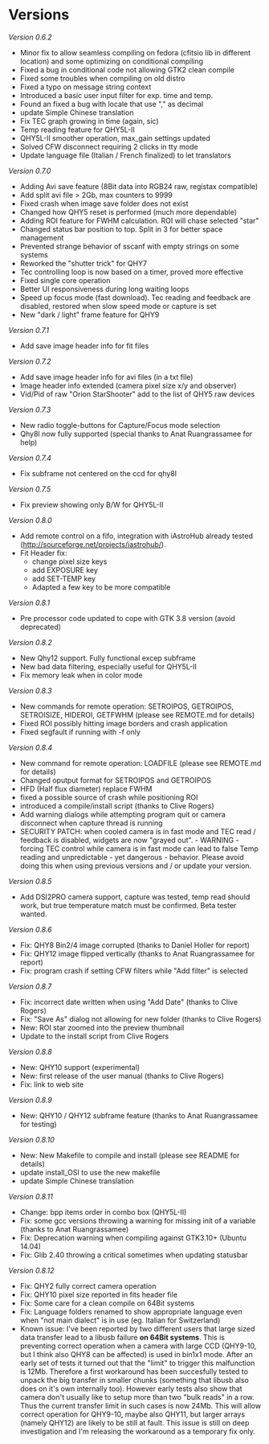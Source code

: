 Versions
========

*Version 0.6.2*
- Minor fix to allow seamless compiling on fedora (cfitsio lib in different 
  location) and some optimizing on conditional compiling
- Fixed a bug in conditional code not allowing GTK2 clean compile
- Fixed some troubles when compiling on old distro
- Fixed a typo on message string context
- Introduced a basic user input filter for exp. time and temp.
- Found an fixed a bug with locale that use "," as decimal
- update Simple Chinese translation
- Fix TEC graph growing in time (again, sic)
- Temp reading feature for QHY5L-II
- QHY5L-II smoother operation, max_gain settings updated
- Solved CFW disconnect requiring 2 clicks in tty mode
- Update language file (Italian / French finalized) to let translators

*Version 0.7.0*
- Adding Avi save feature (8Bit data into RGB24 raw, registax compatible)
- Add split avi file > 2Gb, max counters to 9999
- Fixed crash when image save folder does not exist
- Changed how QHY5 reset is performed (much more dependable)
- Adding ROI feature for FWHM calculation. ROI will chase selected "star"
- Changed status bar position to top. Split in 3 for better space management
- Prevented strange behavior of sscanf with empty strings on some systems
- Reworked the "shutter trick" for QHY7
- Tec controlling loop is now based on a timer, proved more effective
- Fixed single core operation
- Better UI responsiveness during long waiting loops
- Speed up focus mode (fast download). Tec reading and feedback are disabled,
  restored when slow speed mode or capture is set
- New "dark / light" frame feature for QHY9

*Version 0.7.1*
- Add save image header info for fit files

*Version 0.7.2*
- Add save image header info for avi files (in a txt file)
- Image header info extended (camera pixel size x/y and observer)
- Vid/Pid of raw "Orion StarShooter" add to the list of QHY5 raw devices

*Version 0.7.3*
- New radio toggle-buttons for Capture/Focus mode selection
- Qhy8l now fully supported (special thanks to Anat Ruangrassamee for help)

*Version 0.7.4*
- Fix subframe not centered on the ccd for qhy8l

*Version 0.7.5*
- Fix preview showing only B/W for QHY5L-II

*Version 0.8.0*
- Add remote control on a fifo, integration with iAstroHub
already tested (http://sourceforge.net/projects/iastrohub/).
- Fit Header fix:
	- change pixel size keys
	- add EXPOSURE key
	- add SET-TEMP key
	- Adapted a few key to be more compatible

*Version 0.8.1*
- Pre processor code updated to cope with GTK 3.8 version (avoid deprecated)

*Version 0.8.2*
- New Qhy12 support. Fully functional excep subframe
- New bad data filtering, especially useful for QHY5L-II
- Fix memory leak when in color mode

*Version 0.8.3*
- New commands for remote operation: SETROIPOS, GETROIPOS, SETROISIZE, HIDEROI,
  GETFWHM (please see REMOTE.md for details)
- Fixed ROI possibly hitting image borders and crash application
- Fixed segfault if running with -f only

*Version 0.8.4*
- New command for remote operation: LOADFILE (please see REMOTE.md for details)
- Changed oputput format for SETROIPOS and GETROIPOS
- HFD (Half flux diameter) replace FWHM
- fixed a possible source of crash while positioning ROI
- introduced a compile/install script (thanks to Clive Rogers)
- Add warning dialogs while attempting program quit or camera disconnect 
  when capture thread is running
- SECURITY PATCH: when cooled camera is in fast mode and TEC read / feedback is
  disabled, widgets are now "grayed out". - WARNING - forcing TEC control while 
  camera is in fast mode can lead to false Temp reading and unpredictable - yet
  dangerous - behavior. Please avoid doing this when using previous versions 
  and / or update your version.

*Version 0.8.5*
- Add DSI2PRO camera support, capture was tested, temp read should work, but 
  true temperature match must be confirmed. Beta tester wanted.

*Version 0.8.6*
- Fix: QHY8 Bin2/4 image corrupted (thanks to Daniel Holler for report) 
- Fix: QHY12 image flipped vertically (thanks to Anat Ruangrassamee for report)
- Fix: program crash if setting CFW filters while "Add filter" is selected

*Version 0.8.7*
- Fix: incorrect date written when using "Add Date" (thanks to Clive Rogers)
- Fix: "Save As" dialog not allowing for new folder (thanks to Clive Rogers)
- New: ROI star zoomed into the preview thumbnail
- Update to the install script from Clive Rogers

*Version 0.8.8*
- New: QHY10 support (experimental)
- New: first release of the user manual (thanks to Clive Rogers)
- Fix: link to web site

*Version 0.8.9*
- New: QHY10 / QHY12 subframe feature (thanks to Anat Ruangrassamee for testing)

*Version 0.8.10*
- New: New Makefile to compile and install (please see README for details)
- update install_OSI to use the new makefile
- update Simple Chinese translation

*Version 0.8.11*
- Change: bpp items order in combo box (QHY5L-II)
- Fix: some gcc versions throwing a warning for missing init of a variable
  (thanks to Anat Ruangrassamee)
- Fix: Deprecation warning when compiling against GTK3.10+ (Ubuntu 14.04)
- Fix: Glib 2.40 throwing a critical sometimes when updating statusbar

*Version 0.8.12*
- Fix: QHY2 fully correct camera operation
- Fix: QHY10 pixel size reported in fits header file
- Fix: Some care for a clean compile on 64Bit systems
- Fix: Language folders renamed to show appropriate language even when 
       "not main dialect" is in use (eg. Italian for Switzerland)
- Known issue: I've been reported by two different users that large sized data 
  transfer lead to a libusb failure **on 64Bit systems**. 
  This is preventing correct operation when a camera with large CCD (QHY9-10, 
  but I think also QHY8 can be affected) is used in bin1x1 mode.
  After an early set of tests it turned out that the "limit" to trigger this
  malfunction is 12Mb. Therefore a first workaround has been succesfully tested
  to unpack the big transfer in smaller chunks (something that libusb also does
  on it's own internally too).
  However early tests also show that camera don't usually like to setup more 
  than two "bulk reads" in a row. Thus the current transfer limit in such cases
  is now 24Mb. This will allow correct operation for QHY9-10, maybe also QHY11, 
  but larger arrays (namely QHY12) are likely to be still at fault.
  This issue is still on deep investigation and I'm releasing the workaround as 
  a temporary fix only.
  
